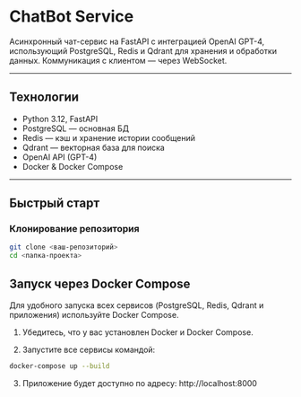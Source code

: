 # ChatBot Service

Асинхронный чат-сервис на FastAPI с интеграцией OpenAI GPT-4, использующий PostgreSQL, Redis и Qdrant для хранения и обработки данных. Коммуникация с клиентом — через WebSocket.

---

## Технологии

- Python 3.12, FastAPI  
- PostgreSQL — основная БД  
- Redis — кэш и хранение истории сообщений  
- Qdrant — векторная база для поиска  
- OpenAI API (GPT-4)  
- Docker & Docker Compose  

---

## Быстрый старт

### Клонирование репозитория

```bash
git clone <ваш-репозиторий>
cd <папка-проекта>
```

## Запуск через Docker Compose

Для удобного запуска всех сервисов (PostgreSQL, Redis, Qdrant и приложения) используйте Docker Compose.

1. Убедитесь, что у вас установлен Docker и Docker Compose.

2. Запустите все сервисы командой:

```bash
docker-compose up --build
```
3. Приложение будет доступно по адресу: http://localhost:8000